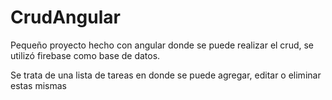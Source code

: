 # CrudAngular
Pequeño proyecto hecho con angular donde se puede realizar el crud, se utilizó firebase como base de datos.

Se trata de una lista de tareas en donde se puede agregar, editar o eliminar estas mismas
